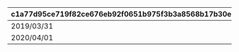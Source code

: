 |c1a77d95ce719f82ce676eb92f0651b975f3b3a8568b17b30e0beab28f6adb3c|c1164ca55fc316e06dbf62c460e17d57198792246010c04320cc2d53a9283239|2f8e76087522cc9d79cf707c1133971397967879b506bfa45286f72d05ced77a|0a81a267b2a72a3239ce705fabf4007f176e0c2ed3e1dc8e0631babaa720196b|217bb3c910f7e9ee616cc18704fecca6cd0474f11b767be38782ed68336c8f5d|e4394150da36e77aa4f14c5406a7d44844b85e4edc2519664b011a73e664cdaf|e83eca6c70be1b82b656b70c03e2a025dd65c2b8f666b0992e4a9c367e55c0ac|2aeae5ad88ef9785702f74ec644a53315baaa9c1c002760cc563deda9abf3271|e6f13009289d7cd22938917f2cd0cfbacbe30adc473238335b2063c25d40dcd7|04a2c2cfd8a58da7532b23fc0668d83beb437698d39ff2f3d671c3cf45841ab5|
| --- | --- | --- | --- | --- | --- | --- | --- | --- | --- |
|2019/03/31|1001|1001100|2019/04/02 5:00:00|0|2019/03/31|2019/04/01 23:59:59|2019/04/08 23:59:59|1001200|2019/04/01 22:00:00|
|2020/04/01|1002|1002100|2020/04/02 5:00:00|1001|2020/04/01|2020/04/01 23:59:59|2020/04/08 23:59:59|1002200|2020/04/01|